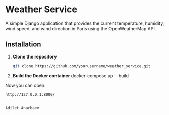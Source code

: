 # Weather Service

A simple Django application that provides the current temperature, humidity, wind speed, and wind direction in Paris using the OpenWeatherMap API.

## Installation

1. **Clone the repository**

   ```sh
   git clone https://github.com/yourusername/weather_service.git

2. **Build the Docker container**
   docker-compose up --build

Now you can open:

   ```sh
   http://127.0.0.1:8000/


Adilet Anarbaev
